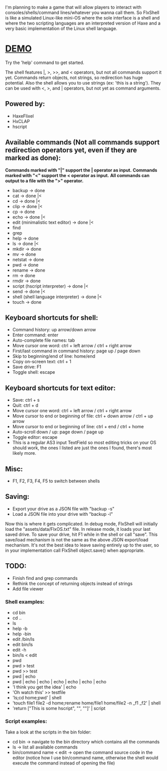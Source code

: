 I'm planning to make a game that will allow players to interact with consoles/shells/command lines/whatever you wanna call them.
So FlxShell is like a simulated Linux-like mini-OS where the sole interface is a shell and where the two scripting languages are an interpreted version of Haxe and a very basic implementation of the Linux shell language.

# [DEMO](https://rawgit.com/Ohmnivore/FlxShell/master/export/flash/bin/FlxShell.swf)

Try the 'help' command to get started.

The shell features |, >, >>, and < operators, but not all commands support it yet. Commands return objects, not strings, so redirection has huge potential.
Also the shell allows you to use strings (ex: 'this is a string'). They can be used with <, >, and | operators, but not yet as command arguments.

## Powered by:
* HaxeFlixel
* HxCLAP
* hscript

## Available commands (Not all commands support redirection operators yet, even if they are marked as done):
**Commands marked with "|" support the | operator as input.**
**Commands marked with "<" support the < operator as input.**
**All commands can output to a file with the ">" operator.**
* backup -> done
* cat -> done |<
* cd -> done |<
* clip -> done |<
* cp -> done
* echo -> done |<
* edit (minimalistic text editor) -> done |<
* find
* grep
* help -> done
* ls -> done |<
* mkdir -> done
* mv -> done
* netstat -> done
* pwd -> done
* rename -> done
* rm -> done
* rmdir -> done
* script (hscript interpreter) -> done |<
* send -> done |<
* shell (shell language interpreter) -> done |<
* touch -> done

## Keyboard shortcuts for shell:
* Command history: up arrow/down arrow
* Enter command: enter
* Auto-complete file names: tab
* Move cursor one word: ctrl + left arrow / ctrl + right arrow
* First/last command in command history: page up / page down
* Skip to beginning/end of line: home/end
* Copy on-screen text: ctrl + 1
* Save drive: F1
* Toggle shell: escape

## Keyboard shortcuts for text editor:
* Save: ctrl + s
* Quit: ctrl + d
* Move cursor one word: ctrl + left arrow / ctrl + right arrow
* Move cursor to end or beginning of file: ctrl + down arrow / ctrl + up arrow
* Move cursor to end or beginning of line: ctrl + end / ctrl + home
* Auto-scroll down / up: page down / page up
* Toggle editor: escape
* This is a regular AS3 input TextField so most editing tricks on your OS should work, the ones I listed are just the ones I found, there's most likely more.

## Misc:
* F1, F2, F3, F4, F5 to switch between shells

## Saving:
* Export your drive as a JSON file with "backup -s"
* Load a JSON file into your drive with "backup -l"

Now this is where it gets complicated. In debug mode, FlxShell will initially load the "assets/data/FlxOS.txt" file.
In release mode, it loads your last saved drive. To save your drive, hit F1 while in the shell or call "save".
This save/load mechanism is not the same as the above JSON export/load mechanism.
It's not the best idea to leave saving entirely up to the user, so in your implementation call FlxShell object.save() when appropriate.

## TODO:
* Finish find and grep commands
* Rethink the concept of returning objects instead of strings
* Add file viewer

### Shell examples:
* cd bin
* cd ..
* ls
* help -b
* help -bin
* edit /bin/ls
* edit bin/ls
* edit -h
* bin/ls < edit
* pwd
* pwd > test
* pwd >> test
* pwd | echo
* pwd | echo | echo | echo | echo | echo | echo
* 'I think you get the idea' | echo
* 'Oh watch this' >> testfile
* 'ls;cd home;pwd' | shell
* 'touch file1 file2 -d home;rename home/file1 home/file2 -n _f1 _f2' | shell
* 'return ["This is some hscript", "", ""]' | script

### Script examples:
Take a look at the scripts in the bin folder:
* cd bin -> navigate to the bin directory which contains all the commands
* ls -> list all available commands
* bin/command name < edit -> open the command source code in the editor (notice how I use bin/command name, otherwise the shell would execute the command instead of opening the file)
